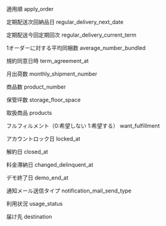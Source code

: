 
適用順
apply_order


定期配送次回納品日
regular_delivery_next_date


定期配送今回定期回次
regular_delivery_current_term


1オーダーに対する平均同梱数
average_number_bundled


規約同意日時
term_agreement_at


月出荷数
monthly_shipment_number


商品数
product_number


保管坪数
storage_floor_space


取扱商品
products


フルフィルメント（0:希望しない 1:希望する）
want_fulfillment


アカウントロック日
locked_at


解約日
closed_at


料金滞納日
changed_delinquent_at


デモ終了日
demo_end_at


通知メール送信タイプ
notification_mail_send_type


利用状況
usage_status


届け先
destination

